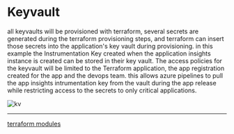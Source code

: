# Keyvault

all keyvaults will be provisioned with terraform, several secrets are generated during the terraform provisioning steps, and terraform can insert those secrets into the application's key vault during provisioning. in this example the Instrumentation Key created when the application insights instance is created can be stored in their key vault. The access policies for the keyvault will be limited to the Terraform application, the app registration created for the app and the devops team. 
this allows azure pipelines to pull the app insights intrumentation key from the vault during the app release while restricting access to the secrets to only critical applications. 

![kv](https://s3-us-west-1.amazonaws.com/donfouts.io/kv_access.png)

---
[terraform modules](tfmodules.md)